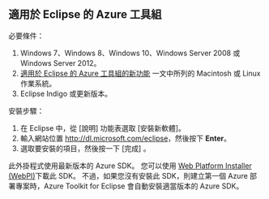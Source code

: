 ## <a name="azure-toolkit-for-eclipse"></a>適用於 Eclipse 的 Azure 工具組
必要條件：

1. Windows 7、Windows 8、Windows 10、Windows Server 2008 或 Windows Server 2012。
2. [適用於 Eclipse 的 Azure 工具組的新功能] 一文中所列的 Macintosh 或 Linux 作業系統。
3. Eclipse Indigo 或更新版本。

安裝步驟：

1. 在 Eclipse 中，從 [說明] 功能表選取 [安裝新軟體]。
2. 輸入網站位置 <http://dl.microsoft.com/eclipse>，然後按下 **Enter**。
3. 選取要安裝的項目，然後按一下 [完成] 。

此外掛程式使用最新版本的 Azure SDK。 您可以使用 [Web Platform Installer (WebPI)]下載此 SDK。 不過，如果您沒有安裝此 SDK，則建立第一個 Azure 部署專案時，Azure Toolkit for Eclipse 會自動安裝適當版本的 Azure SDK。

<!-- URL List -->

[適用於 Eclipse 的 Azure 工具組的新功能]: http://go.microsoft.com/fwlink/?LinkId=690333

[Web Platform Installer (WebPI)]: http://go.microsoft.com/fwlink/?LinkID=252838

<!--HONumber=Jan17_HO3-->


